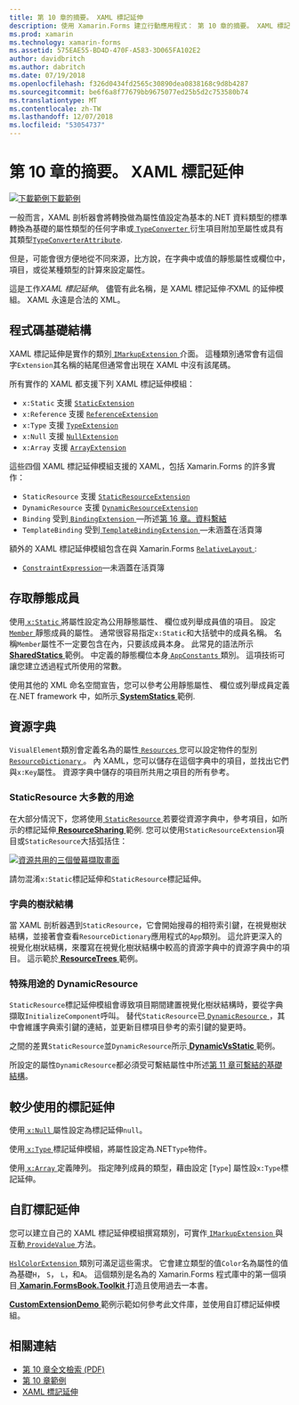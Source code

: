 ```yaml
---
title: 第 10 章的摘要。 XAML 標記延伸
description: 使用 Xamarin.Forms 建立行動應用程式： 第 10 章的摘要。 XAML 標記延伸
ms.prod: xamarin
ms.technology: xamarin-forms
ms.assetid: 575EAE55-BD4D-470F-A583-3D065FA102E2
author: davidbritch
ms.author: dabritch
ms.date: 07/19/2018
ms.openlocfilehash: f326d0434fd2565c30890dea0838168c9d8b4287
ms.sourcegitcommit: be6f6a8f77679bb9675077ed25b5d2c753580b74
ms.translationtype: MT
ms.contentlocale: zh-TW
ms.lasthandoff: 12/07/2018
ms.locfileid: "53054737"
---
```

# <a name="summary-of-chapter-10-xaml-markup-extensions"></a>第 10 章的摘要。 XAML 標記延伸

[![下載範例](~/media/shared/download.png)下載範例](https://github.com/xamarin/xamarin-forms-book-samples/tree/master/Chapter10)

一般而言，XAML 剖析器會將轉換做為屬性值設定為基本的.NET 資料類型的標準轉換為基礎的屬性類型的任何字串或[ `TypeConverter` ](xref:Xamarin.Forms.TypeConverter)衍生項目附加至屬性或具有其類型[`TypeConverterAttribute`](xref:Xamarin.Forms.TypeConverterAttribute).

但是，可能會很方便地從不同來源，比方說，在字典中或值的靜態屬性或欄位中，項目，或從某種類型的計算來設定屬性。

這是工作*XAML 標記延伸*。 儘管有此名稱，是 XAML 標記延伸*不*XML 的延伸模組。 XAML 永遠是合法的 XML。

## <a name="the-code-infrastructure"></a>程式碼基礎結構

XAML 標記延伸是實作的類別[ `IMarkupExtension` ](xref:Xamarin.Forms.Xaml.IMarkupExtension)介面。 這種類別通常會有這個字`Extension`其名稱的結尾但通常會出現在 XAML 中沒有該尾碼。

所有實作的 XAML 都支援下列 XAML 標記延伸模組：

- `x:Static` 支援 [`StaticExtension`](xref:Xamarin.Forms.Xaml.StaticExtension)
- `x:Reference` 支援 [`ReferenceExtension`](xref:Xamarin.Forms.Xaml.ReferenceExtension)
- `x:Type` 支援 [`TypeExtension`](xref:Xamarin.Forms.Xaml.TypeExtension)
- `x:Null` 支援 [`NullExtension`](xref:Xamarin.Forms.Xaml.NullExtension)
- `x:Array` 支援 [`ArrayExtension`](xref:Xamarin.Forms.Xaml.ArrayExtension)

這些四個 XAML 標記延伸模組支援的 XAML，包括 Xamarin.Forms 的許多實作：

- `StaticResource` 支援 [`StaticResourceExtension`](xref:Xamarin.Forms.Xaml.StaticResourceExtension)
- `DynamicResource` 支援 [`DynamicResourceExtension`](xref:Xamarin.Forms.Xaml.DynamicResourceExtension)
- `Binding` 受到[ `BindingExtension` ](xref:Xamarin.Forms.Xaml.BindingExtension)&mdash;所述[第 16 章。資料繫結](#chapter16)
- `TemplateBinding` 受到[ `TemplateBindingExtension` ](xref:Xamarin.Forms.Xaml.TemplateBindingExtension)&mdash;未涵蓋在活頁簿

額外的 XAML 標記延伸模組包含在與 Xamarin.Forms [ `RelativeLayout` ](xref:Xamarin.Forms.RelativeLayout):

- [`ConstraintExpression`](xref:Xamarin.Forms.ConstraintExpression)&mdash;未涵蓋在活頁簿

## <a name="accessing-static-members"></a>存取靜態成員

使用[ `x:Static` ](xref:Xamarin.Forms.Xaml.StaticExtension)將屬性設定為公用靜態屬性、 欄位或列舉成員值的項目。 設定[ `Member` ](xref:Xamarin.Forms.Xaml.StaticExtension.Member)靜態成員的屬性。 通常很容易指定`x:Static`和大括號中的成員名稱。 名稱`Member`屬性不一定要包含在內，只要該成員本身。 此常見的語法所示[ **SharedStatics** ](https://github.com/xamarin/xamarin-forms-book-samples/tree/master/Chapter10/SharedStatics)範例。 中定義的靜態欄位本身[ `AppConstants` ](https://github.com/xamarin/xamarin-forms-book-samples/blob/master/Chapter10/SharedStatics/SharedStatics/SharedStatics/AppConstants.cs)類別。 這項技術可讓您建立透過程式所使用的常數。

使用其他的 XML 命名空間宣告，您可以參考公用靜態屬性、 欄位或列舉成員定義在.NET framework 中，如所示[ **SystemStatics** ](https://github.com/xamarin/xamarin-forms-book-samples/tree/master/Chapter10/SystemStatics)範例.

## <a name="resource-dictionaries"></a>資源字典

`VisualElement`類別會定義名為的屬性[ `Resources` ](xref:Xamarin.Forms.VisualElement.Resources)您可以設定物件的型別[ `ResourceDictionary` ](xref:Xamarin.Forms.ResourceDictionary)。 內 XAML，您可以儲存在這個字典中的項目，並找出它們與`x:Key`屬性。 資源字典中儲存的項目所共用之項目的所有參考。

### <a name="staticresource-for-most-purposes"></a>StaticResource 大多數的用途

在大部分情況下，您將使用[ `StaticResource` ](xref:Xamarin.Forms.Xaml.StaticResourceExtension)若要從資源字典中，參考項目，如所示的標記延伸[ **ResourceSharing** ](https://github.com/xamarin/xamarin-forms-book-samples/tree/master/Chapter10/ResourceSharing)範例. 您可以使用`StaticResourceExtension`項目或`StaticResource`大括弧括住：

[![資源共用的三個螢幕擷取畫面](images/ch10fg03-small.png "資源共用")](images/ch10fg03-large.png#lightbox "資源共用")

請勿混淆`x:Static`標記延伸和`StaticResource`標記延伸。

### <a name="a-tree-of-dictionaries"></a>字典的樹狀結構

當 XAML 剖析器遇到`StaticResource`，它會開始搜尋的相符索引鍵，在視覺樹狀結構，並接著會查看`ResourceDictionary`應用程式的`App`類別。 這允許更深入的視覺化樹狀結構，來覆寫在視覺化樹狀結構中較高的資源字典中的資源字典中的項目。 這示範於[ **ResourceTrees** ](https://github.com/xamarin/xamarin-forms-book-samples/tree/master/Chapter10/ResourceTrees)範例。

### <a name="dynamicresource-for-special-purposes"></a>特殊用途的 DynamicResource

`StaticResource`標記延伸模組會導致項目期間建置視覺化樹狀結構時，要從字典擷取`InitializeComponent`呼叫。 替代`StaticResource`已[ `DynamicResource` ](xref:Xamarin.Forms.Xaml.DynamicResourceExtension)，其中會維護字典索引鍵的連結，並更新目標項目參考的索引鍵的變更時。

之間的差異`StaticResource`並`DynamicResource`所示[ **DynamicVsStatic** ](https://github.com/xamarin/xamarin-forms-book-samples/tree/master/Chapter10/DynamicVsStatic)範例。

所設定的屬性`DynamicResource`都必須受可繫結屬性中所述[第 11 章可繫結的基礎結構](chapter11.md)。

## <a name="lesser-used-markup-extensions"></a>較少使用的標記延伸

使用[ `x:Null` ](xref:Xamarin.Forms.Xaml.NullExtension)屬性設定為標記延伸`null`。

使用[ `x:Type` ](xref:Xamarin.Forms.Xaml.TypeExtension)標記延伸模組，將屬性設定為.NET`Type`物件。

使用[ `x:Array` ](xref:Xamarin.Forms.Xaml.ArrayExtension)定義陣列。 指定陣列成員的類型，藉由設定 [`Type`] 屬性設`x:Type`標記延伸。

## <a name="a-custom-markup-extension"></a>自訂標記延伸

您可以建立自己的 XAML 標記延伸模組撰寫類別，可實作[ `IMarkupExtension` ](xref:Xamarin.Forms.Xaml.IMarkupExtension)與互動[ `ProvideValue` ](xref:Xamarin.Forms.Xaml.IMarkupExtension.ProvideValue(System.IServiceProvider))方法。

[ `HslColorExtension` ](https://github.com/xamarin/xamarin-forms-book-samples/blob/master/Libraries/Xamarin.FormsBook.Toolkit/Xamarin.FormsBook.Toolkit/HslColorExtension.cs)類別可滿足這些需求。 它會建立類型的值`Color`名為屬性的值為基礎`H`， `S`， `L`，和`A`。 這個類別是名為的 Xamarin.Forms 程式庫中的第一個項目[ **Xamarin.FormsBook.Toolkit** ](https://github.com/xamarin/xamarin-forms-book-samples/tree/master/Libraries/Xamarin.FormsBook.Toolkit)打造且使用過去一本書。

[ **CustomExtensionDemo** ](https://github.com/xamarin/xamarin-forms-book-samples/tree/master/Chapter10/CustomExtensionDemo)範例示範如何參考此文件庫，並使用自訂標記延伸模組。

## <a name="related-links"></a>相關連結

- [第 10 章全文檢索 (PDF)](https://download.xamarin.com/developer/xamarin-forms-book/XamarinFormsBook-Ch10-Apr2016.pdf)
- [第 10 章範例](https://github.com/xamarin/xamarin-forms-book-samples/tree/master/Chapter10)
- [XAML 標記延伸](~/xamarin-forms/xaml/markup-extensions/index.md)
